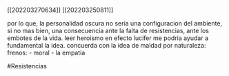 [[202203270634]]
[[202203250811]]

por lo que, la personalidad oscura no seria una configuracion del ambiente, si no mas bien, una consecuencia ante la falta de resistencias, ante los embotes de la vida. leer heroismo en efecto lucifer me podria ayudar a fundamental la idea.
concuerda con la idea de maldad por naturaleza:
frenos:
	-  moral
	-  la empatia

#Resistencias